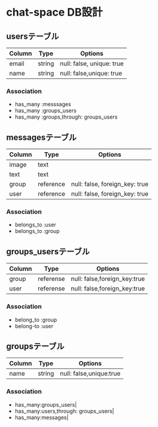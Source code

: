 # chat-space DB設計
## usersテーブル
|Column|Type|Options|
|------|----|-------|
|email|string|null: false, unique: true|
|name|string|null: false,unique: true|
### Association
- has_many :messsages
- has_many :groups_users
- has_many :groups,through: groups_users

## messagesテーブル
|Column|Type|Options|
|------|----|-------|
|image|text||
|text|text||
|group|reference|null: false, foreign_key: true|
|user|reference|null: false, foreign_key: true|
### Association
- belongs_to :user
- belongs_to :group

## groups_usersテーブル
|Column|Type|Options|
|------|----|-------|
|group|referense|null: false,foreign_key:true|
|user|referense|null: false,foreign_key:true|
### Association
- belong_to :group
- belong-to :user


## groupsテーブル
|Column|Type|Options|
|------|----|-------|
|name|string|null: false,unique:true|
### Association
- has_many:groups_users|
- has_many:users,through: groups_users|
- has_many:messages|